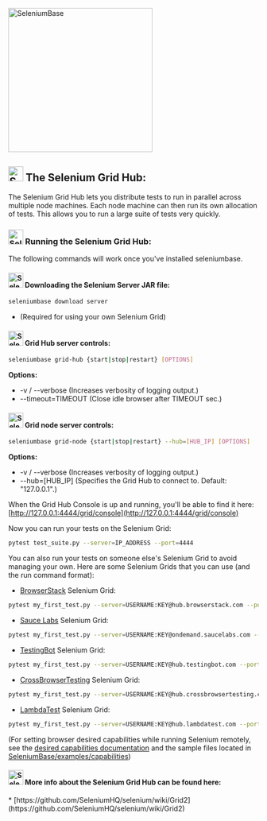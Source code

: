 [<img src="https://cdn2.hubspot.net/hubfs/100006/images/super_logo_q.png" title="SeleniumBase" width="290">](https://github.com/seleniumbase/SeleniumBase/blob/master/README.md)

<h2><img src="https://seleniumbase.io/img/sb_icon.png" title="SeleniumBase" width="30" /> The Selenium Grid Hub:</h2>

The Selenium Grid Hub lets you distribute tests to run in parallel across multiple node machines. Each node machine can then run its own allocation of tests. This allows you to run a large suite of tests very quickly.

<h3><img src="https://seleniumbase.io/img/sb_icon.png" title="SeleniumBase" width="30" /> Running the Selenium Grid Hub:</h3>

The following commands will work once you've installed seleniumbase.

<h4><img src="https://seleniumbase.io/img/sb_icon.png" title="SeleniumBase" width="30" /> Downloading the Selenium Server JAR file:</h4>

```bash
seleniumbase download server
```
* (Required for using your own Selenium Grid)

<h4><img src="https://seleniumbase.io/img/sb_icon.png" title="SeleniumBase" width="30" /> Grid Hub server controls:</h4>

```bash
seleniumbase grid-hub {start|stop|restart} [OPTIONS]
```
<b>Options:</b>
<ul>
<li> -v / --verbose  (Increases verbosity of logging output.)</li>
<li> --timeout=TIMEOUT  (Close idle browser after TIMEOUT sec.)</li>
</ul>

<h4><img src="https://seleniumbase.io/img/sb_icon.png" title="SeleniumBase" width="30" /> Grid node server controls:</h4>

```bash
seleniumbase grid-node {start|stop|restart} --hub=[HUB_IP] [OPTIONS]
```
<b>Options:</b>
<ul>
<li> -v / --verbose  (Increases verbosity of logging output.)</li>
<li> --hub=[HUB_IP]  (Specifies the Grid Hub to connect to. Default: "127.0.0.1".)</li>
</ul>

When the Grid Hub Console is up and running, you'll be able to find it here: [http://127.0.0.1:4444/grid/console](http://127.0.0.1:4444/grid/console)

Now you can run your tests on the Selenium Grid:

```bash
pytest test_suite.py --server=IP_ADDRESS --port=4444
```

You can also run your tests on someone else's Selenium Grid to avoid managing your own. Here are some Selenium Grids that you can use (and the run command format):

* [BrowserStack](https://www.browserstack.com/automate#) Selenium Grid:
```bash
pytest my_first_test.py --server=USERNAME:KEY@hub.browserstack.com --port=80
```

* [Sauce Labs](https://saucelabs.com/products/open-source-frameworks/selenium) Selenium Grid:
```bash
pytest my_first_test.py --server=USERNAME:KEY@ondemand.saucelabs.com --port=80
```

* [TestingBot](https://testingbot.com/features) Selenium Grid:
```bash
pytest my_first_test.py --server=USERNAME:KEY@hub.testingbot.com --port=80
```

* [CrossBrowserTesting](https://help.crossbrowsertesting.com/selenium-testing/getting-started/python/) Selenium Grid:
```bash
pytest my_first_test.py --server=USERNAME:KEY@hub.crossbrowsertesting.com --port=80
```

* [LambdaTest](https://www.lambdatest.com/selenium-automation) Selenium Grid:
```bash
pytest my_first_test.py --server=USERNAME:KEY@hub.lambdatest.com --port=80
```

(For setting browser desired capabilities while running Selenium remotely, see the <a href="https://seleniumbase.io/help_docs/desired_capabilities/">desired capabilities documentation</a> and the sample files located in <a href="https://github.com/seleniumbase/SeleniumBase/tree/master/examples/capabilities">SeleniumBase/examples/capabilities</a>)

<h4><img src="https://seleniumbase.io/img/sb_icon.png" title="SeleniumBase" width="30" /> More info about the Selenium Grid Hub can be found here:</h4>
* [https://github.com/SeleniumHQ/selenium/wiki/Grid2](https://github.com/SeleniumHQ/selenium/wiki/Grid2)
